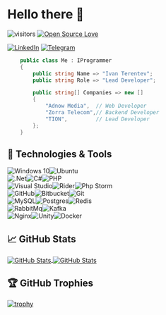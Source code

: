 # Hello there 👋

![visitors](https://visitor-badge.laobi.icu/badge?page_id=terentev-space)
[![Open Source Love](https://badges.frapsoft.com/os/v1/open-source.svg?v=103)](https://github.com/ellerbrock/open-source-badges/)

<a href="https://www.linkedin.com/in/muf-asa/"><img alt="LinkedIn" src="https://img.shields.io/badge/linkedin-%230077B5.svg?&style=for-the-badge&logo=linkedin&logoColor=white"/></a>
<a href="https://t.me/MuF_AsA"><img alt="Telegram" src="https://img.shields.io/badge/Telegram-2CA5E0?style=for-the-badge&logo=telegram&logoColor=white" /></a>

```c#
    public class Me : IProgrammer
    {
        public string Name => "Ivan Terentev";
        public string Role => "Lead Developer";

        public string[] Companies => new []
        {
            "Adnow Media",  // Web Developer
            "Zorra Telecom",// Backend Developer
            "TION",         // Lead Developer
        };
    }
```

## 🔧 Technologies & Tools

<img alt="Windows 10" src="https://img.shields.io/badge/Windows-0078D6?style=for-the-badge&logo=windows&logoColor=white"/><img alt="Ubuntu" src="https://img.shields.io/badge/Ubuntu-E95420?style=for-the-badge&logo=ubuntu&logoColor=white" />
<br/>
<img alt=".Net" src="https://img.shields.io/badge/.NET-5C2D91?style=for-the-badge&logo=.net&logoColor=white"/><img alt="C#" src="https://img.shields.io/badge/c%23-%23239120.svg?&style=for-the-badge&logo=c-sharp&logoColor=white"/><img alt="PHP" src="https://img.shields.io/badge/php-%23777BB4.svg?&style=for-the-badge&logo=php&logoColor=white"/>
<br/>
<img alt="Visual Studio" src="https://img.shields.io/badge/VisualStudio-5C2D91.svg?&style=for-the-badge&logo=visual-studio&logoColor=white"/><img alt="Rider" src="https://img.shields.io/badge/Rider-000000.svg?&style=for-the-badge&logo=Rider&logoColor=white"/><img alt="Php Storm" src="https://img.shields.io/badge/PhpStorm-000000.svg?&style=for-the-badge&logo=PhpStorm&logoColor=white"/>
<br/>
<img alt="GitHub" src="https://img.shields.io/badge/github-%23121011.svg?&style=for-the-badge&logo=github&logoColor=white"/><img alt="Bitbucket" src="https://img.shields.io/badge/bitbucket-%230047B3.svg?&style=for-the-badge&logo=bitbucket&logoColor=white"/><img alt="Git" src="https://img.shields.io/badge/git-%23F05033.svg?&style=for-the-badge&logo=git&logoColor=white"/>
<br/>
<img alt="MySQL" src="https://img.shields.io/badge/mysql-%2300f.svg?&style=for-the-badge&logo=mysql&logoColor=white"/><img alt="Postgres" src ="https://img.shields.io/badge/postgres-%23316192.svg?&style=for-the-badge&logo=postgresql&logoColor=white"/><img alt="Redis" src="https://img.shields.io/badge/redis-%23DD0031.svg?&style=for-the-badge&logo=redis&logoColor=white"/>
<br/>
<img alt="RabbitMq" src="https://img.shields.io/badge/rabbitmq-E95420.svg?&style=for-the-badge&logo=rabbitmq&logoColor=white"/><img alt="Kafka" src="https://img.shields.io/badge/kafka-0078D6.svg?&style=for-the-badge&logo=apache&logoColor=white"/>
<br/>
<img alt="Nginx" src="https://img.shields.io/badge/nginx-%23009639.svg?&style=for-the-badge&logo=nginx&logoColor=white"/><img alt="Unity" src="https://img.shields.io/badge/unity-%23000000.svg?&style=for-the-badge&logo=unity&logoColor=white"/><img alt="Docker" src="https://img.shields.io/badge/docker-%230db7ed.svg?&style=for-the-badge&logo=docker&logoColor=white"/>

## &#x1f4c8; GitHub Stats

<a href="https://github.com/terentev-space/terentev-space">
  <img align="center" src="https://github-readme-stats-git-masterrstaa-rickstaa.vercel.app/api/top-langs/?username=terentev-space&title_color=6aa6f8&text_color=8a919a&icon_color=6aa6f8&bg_color=22272e" alt="GitHub Stats" />
</a>

<a href="https://github.com/terentev-space/terentev-space">
  <img align="center" src="https://github-readme-stats-git-masterrstaa-rickstaa.vercel.app/api?username=terentev-space&show_icons=true&line_height=27&count_private=true&title_color=6aa6f8&text_color=8a919a&icon_color=6aa6f8&bg_color=22272e" alt="GitHub Stats" />
</a>

## 🏆 GitHub Trophies

[![trophy](https://github-profile-trophy.vercel.app/?username=terentev-space&theme=nord&column=7)](https://github.com/terentev-space/terentev-space)
